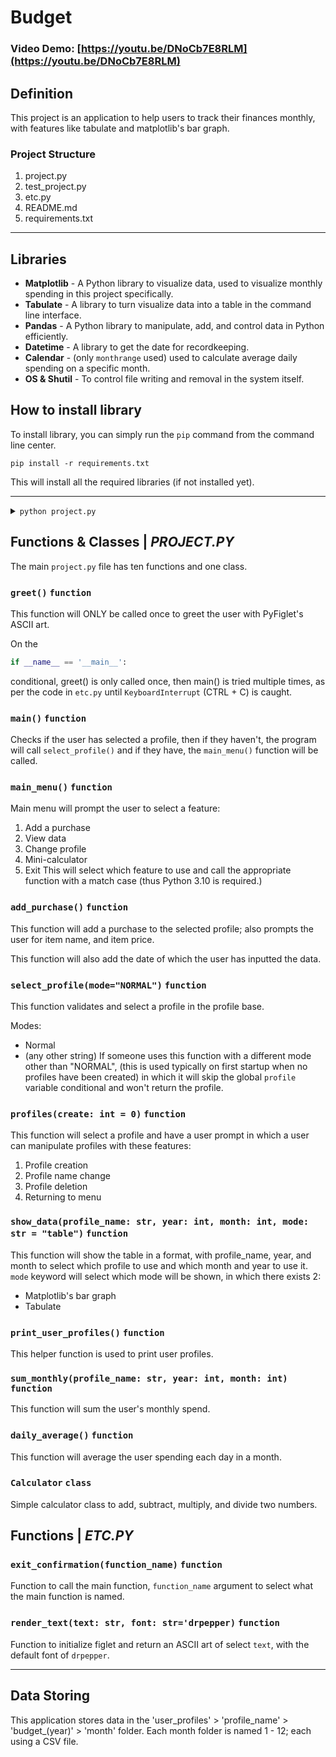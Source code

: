 # Budget
### Video Demo: [https://youtu.be/DNoCb7E8RLM](https://youtu.be/DNoCb7E8RLM)

## Definition
This project is an application to help users to track their finances monthly, with features like tabulate and matplotlib's bar graph.

### Project Structure
1. project.py
2. test_project.py
3. etc.py
4. README.md
5. requirements.txt

_____

## Libraries
- **Matplotlib** - A Python library to visualize data, used to visualize monthly spending in this project specifically.
- **Tabulate** - A library to turn visualize data into a table in the command line interface.
- **Pandas** - A Python library to manipulate, add, and control data in Python efficiently.
- **Datetime** - A library to get the date for recordkeeping.
- **Calendar** - (only `monthrange` used) used to calculate average daily spending on a specific month.
- **OS & Shutil** - To control file writing and removal in the system itself.

## How to install library
To install library, you can simply run the `pip` command from the command line center. 

`pip install -r requirements.txt`

This will install all the required libraries (if not installed yet).

_____

<details>
<summary><code>python project.py</code></summary>
<br>
<code>
   __                                               __   
 _|  |_ ______ ______ ______ ______ ______ ______ _|  |_ 
|_    _|______|______|______|______|______|______|_    _|
  |__|                                             |__|  
   __     ______           __               __      __ 
  |  |   |   __ \.--.--.--|  |.-----.-----.|  |_   |  |
  |  |   |   __ <|  |  |  _  ||  _  |  -__||   _|  |  |
  |  |   |______/|_____|_____||___  |_____||____|  |  |
  |__|                        |_____|              |__|
   __                                               __
 _|  |_ ______ ______ ______ ______ ______ ______ _|  |_
|_    _|______|______|______|______|______|______|_    _|
  |__|                                             |__|
</code>
<code>
Welcome!
2024-01-27 6:51:13

Profiles:
► bills
► johnson
► PROFILE
► profile1
► profile29
Type 'CREATE' to create a new profile.
Select profile:
</code>
Select any profile by the profile name, and you'll be taken to the main menu.
</details>

## Functions & Classes | *PROJECT.PY*
The main `project.py` file has ten functions and one class.

### `greet()` `function`
This function will ONLY be called once to greet the user with PyFiglet's ASCII art.

On the 
```py
if __name__ == '__main__':
```
conditional, greet() is only called once, then main() is tried multiple times, as per the code in `etc.py` until `KeyboardInterrupt` (CTRL + C) is caught.

### `main()` `function`

Checks if the user has selected a profile, then if they haven't, the program will call `select_profile()` and if they have, the `main_menu()` function will be called.

### `main_menu()` `function`
Main menu will prompt the user to select a feature:
1. Add a purchase
2. View data
3. Change profile
4. Mini-calculator
5. Exit
This will select which feature to use and call the appropriate function with a match case (thus Python 3.10 is required.)

### `add_purchase()` `function`
This function will add a purchase to the selected profile; also prompts the user for item name, and item price.

This function will also add the date of which the user has inputted the data.

### `select_profile(mode="NORMAL")` `function`
This function validates and select a profile in the profile base.

Modes: 
* Normal
* (any other string)
If someone uses this function with a different mode other than "NORMAL", (this is used typically on first startup when no profiles have been created) in which it will skip the global `profile` variable conditional and won't return the profile.

### `profiles(create: int = 0)`  `function`
This function will select a profile and have a user prompt in which a user can manipulate profiles with these features:
1. Profile creation
2. Profile name change
3. Profile deletion
4. Returning to menu


### `show_data(profile_name: str, year: int, month: int, mode: str = "table")` `function`

This function will show the table in a format, with profile_name, year, and month to select which profile to use and which month and year to use it. `mode` keyword will select which mode will be shown, in which there exists 2:
* Matplotlib's bar graph
* Tabulate

### `print_user_profiles()`  `function`
This helper function is used to print user profiles.

### `sum_monthly(profile_name: str, year: int, month: int)`  `function`
This function will sum the user's monthly spend.

### `daily_average()` `function`
This function will average the user spending each day in a month.

### `Calculator` `class`
Simple calculator class to add, subtract, multiply, and divide two numbers.

## Functions | *ETC.PY*

### `exit_confirmation(function_name)` `function`
Function to call the main function, `function_name` argument to select what the main function is named.

### `render_text(text: str, font: str='drpepper)` `function`
Function to initialize figlet and return an ASCII art of select `text`, with the default font of `drpepper`.

___

## Data Storing
This application stores data in the 'user_profiles' > 'profile_name' > 'budget_(year)' > 'month' folder.
Each month folder is named 1 - 12; each using a CSV file.

